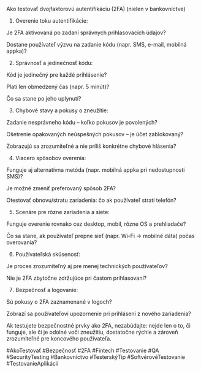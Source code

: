 Ako testovať dvojfaktorovú autentifikáciu (2FA) (nielen v bankovníctve)



1. Overenie toku autentifikácie:

Je 2FA aktivovaná po zadaní správnych prihlasovacích údajov?

Dostane používateľ výzvu na zadanie kódu (napr. SMS, e-mail, mobilná appka)?

2. Správnosť a jedinečnosť kódu:

Kód je jedinečný pre každé prihlásenie?

Platí len obmedzený čas (napr. 5 minút)?

Čo sa stane po jeho uplynutí?

3. Chybové stavy a pokusy o zneužitie:

Zadanie nesprávneho kódu – koľko pokusov je povolených?

Ošetrenie opakovaných neúspešných pokusov – je účet zablokovaný?

Zobrazujú sa zrozumiteľné a nie príliš konkrétne chybové hlásenia?

4. Viacero spôsobov overenia:

Funguje aj alternatívna metóda (napr. mobilná appka pri nedostupnosti SMS)?

Je možné zmeniť preferovaný spôsob 2FA?

Otestovať obnovu/stratu zariadenia: čo ak používateľ stratí telefón?

5. Scenáre pre rôzne zariadenia a siete:

Funguje overenie rovnako cez desktop, mobil, rôzne OS a prehliadače?

Čo sa stane, ak používateľ prepne sieť (napr. Wi-Fi → mobilné dáta) počas overovania?

6. Používateľská skúsenosť:

Je proces zrozumiteľný aj pre menej technických používateľov?

Nie je 2FA zbytočne zdržujúce pri častom prihlasovaní?

7. Bezpečnosť a logovanie:

Sú pokusy o 2FA zaznamenané v logoch?

Zobrazí sa používateľovi upozornenie pri prihlásení z nového zariadenia?



Ak testujete bezpečnostné prvky ako 2FA, nezabúdajte: nejde len o to, či funguje, ale či je odolné voči zneužitiu, dostatočne rýchle a zároveň zrozumiteľné pre koncového používateľa.

#AkoTestovať #Bezpečnosť #2FA #Fintech #Testovanie #QA #SecurityTesting #Bankovníctvo #TesterskýTip #SoftvérovéTestovanie #TestovanieAplikácií

